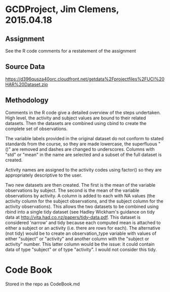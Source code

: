 # GCDProject, Jim Clemens, 2015.04.18

## Assignment
See the R code comments for a restatement of the assignment

## Source Data
https://d396qusza40orc.cloudfront.net/getdata%2Fprojectfiles%2FUCI%20HAR%20Dataset.zip

## Methodology
Comments in the R code give a detailed overview of the steps undertaken. High level,
the activity and subject values are bound to their related datasets. Then the datasets
are combined using cbind to create the complete set of observations.

The variable labels provided in the original dataset do not conform to stated standards
from the course, so they are made lowercase, the superfluous "()" are removed and dashes
are changed to underscores. Columns with "std" or "mean" in the name are selected and a 
subset of the full dataset is created.

Activity names are assigned to the activity codes using factor() so they are appropriately
descriptive to the user. 

Two new datasets are then created. The first is the mean of the variable observations by
subject. The second is the mean of the variable observations by activity. A column is added
to each with NA values (the activity column for the subject observations, and the subject
column for the activity observations). This allows the two datasets to be combined using rbind
into a single tidy dataset (see Hadley Wickham's guidance on tidy data at 
http://vita.had.co.nz/papers/tidy-data.pdf. This dataset is considered 'narrow' and tidy because
each computed mean is attached to either a subject or an activity (i.e. there are rows for each).
The alternative (not tidy) would be to create an observation_type variable with values of either
"subject" or "activity" and another column with the "subject or activity" number. This latter column
would be the issue: it could contain data of type "subject" or of type "activity". I would not 
consider this tidy.

# Code Book
Stored in the repo as CodeBook.md
